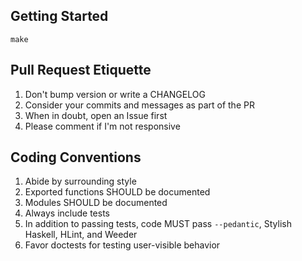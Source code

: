 ## Getting Started

```
make
```

## Pull Request Etiquette

1. Don't bump version or write a CHANGELOG
1. Consider your commits and messages as part of the PR
1. When in doubt, open an Issue first
1. Please comment if I'm not responsive

## Coding Conventions

1. Abide by surrounding style
1. Exported functions SHOULD be documented
1. Modules SHOULD be documented
1. Always include tests
1. In addition to passing tests, code MUST pass `--pedantic`, Stylish Haskell,
   HLint, and Weeder
1. Favor doctests for testing user-visible behavior
